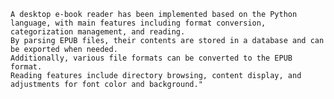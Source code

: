     A desktop e-book reader has been implemented based on the Python language, with main features including format conversion, categorization management, and reading. 
    By parsing EPUB files, their contents are stored in a database and can be exported when needed.
    Additionally, various file formats can be converted to the EPUB format.
    Reading features include directory browsing, content display, and adjustments for font color and background."
